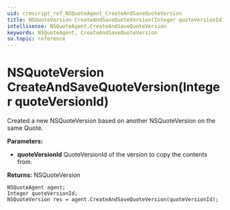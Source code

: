 ```yaml
---
uid: crmscript_ref_NSQuoteAgent_CreateAndSaveQuoteVersion
title: NSQuoteVersion CreateAndSaveQuoteVersion(Integer quoteVersionId)
intellisense: NSQuoteAgent.CreateAndSaveQuoteVersion
keywords: NSQuoteAgent, CreateAndSaveQuoteVersion
so.topic: reference
---
```


# NSQuoteVersion CreateAndSaveQuoteVersion(Integer quoteVersionId)

Created a new NSQuoteVersion based on another NSQuoteVersion on the same Quote.

**Parameters:**
 - **quoteVersionId** QuoteVersionId of the version to copy the contents from.

**Returns:** NSQuoteVersion

```crmscript
NSQuoteAgent agent;
Integer quoteVersionId;
NSQuoteVersion res = agent.CreateAndSaveQuoteVersion(quoteVersionId);
```

